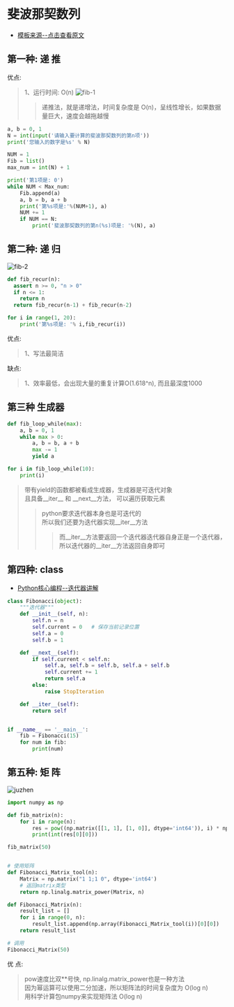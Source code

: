 斐波那契数列  
=====
- [模板来源--点击查看原文](https://www.cnblogs.com/panlq/p/9307203.html)

## 第一种: 递 推  
优点:  
> 1、运行时间: O(n)
> ![fib-1](https://github.com/KissMyLady/Tools/blob/master/algorithem/image/fib-1.jpg)  
>> 递推法，就是递增法，时间复杂度是 O(n)，呈线性增长，如果数据量巨大，速度会越拖越慢    

```Python
a, b = 0, 1
N = int(input('请输入要计算的斐波那契数列的第n项'))
print('您输入的数字是%s' % N)

NUM = 1
Fib = list()
max_num = int(N) + 1

print('第1项是: 0')
while NUM < Max_num:
    Fib.append(a)
    a, b = b, a + b
    print('第%s项是:'%(NUM+1), a)
    NUM += 1
    if NUM == N:
        print('斐波那契数列的第n(%s)项是: '%(N), a)
```



## 第二种: 递 归  
![fib-2](https://github.com/KissMyLady/Tools/blob/master/algorithem/image/fib-2.jpg)  
```Python  
def fib_recur(n):
  assert n >= 0, "n > 0"
  if n <= 1:
    return n
  return fib_recur(n-1) + fib_recur(n-2)

for i in range(1, 20):
    print('第%s项是: '% i,fib_recur(i))
```
优点:  
> 1、写法最简洁    

缺点:  
> 1、效率最低，会出现大量的重复计算O(1.618^n), 而且最深度1000   



## 第三种 生成器
```Python 
def fib_loop_while(max):
    a, b = 0, 1
    while max > 0:
        a, b = b, a + b
        max -= 1
        yield a

for i in fib_loop_while(10):
    print(i)  
```

> 带有yield的函数都被看成生成器，生成器是可迭代对象  
> 且具备__iter__ 和 __next__方法， 可以遍历获取元素  
>> python要求迭代器本身也是可迭代的  
>> 所以我们还要为迭代器实现__iter__方法    
>>> 而__iter__方法要返回一个迭代器迭代器自身正是一个迭代器，所以迭代器的__iter__方法返回自身即可  




## 第四种: class    
- [Python核心编程--迭代器讲解](#)  

```Python 
class Fibonacci(object):
    """迭代器"""
    def __init__(self, n):
        self.n = n 
        self.current = 0   # 保存当前记录位置
        self.a = 0 
        self.b = 1 

    def __next__(self):   
        if self.current < self.n: 
            self.a, self.b = self.b, self.a + self.b 
            self.current += 1 
            return self.a 
        else: 
            raise StopIteration 

    def __iter__(self):  
        return self  


if __name__ == '__main__':
    fib = Fibonacci(15)
    for num in fib:
        print(num)
```



## 第五种: 矩 阵  
![juzhen](https://github.com/KissMyLady/Tools/blob/master/algorithem/image/juzhen.jpg)  
```Python  
import numpy as np

def fib_matrix(n):
    for i in range(n):
        res = pow((np.matrix([[1, 1], [1, 0]], dtype='int64')), i) * np.matrix([[1], [0]])
        print(int(res[0][0]))

fib_matrix(50)


# 使用矩阵
def Fibonacci_Matrix_tool(n):
    Matrix = np.matrix("1 1;1 0", dtype='int64')
    # 返回matrix类型
    return np.linalg.matrix_power(Matrix, n)

def Fibonacci_Matrix(n):
    result_list = []
    for i in range(0, n):
        result_list.append(np.array(Fibonacci_Matrix_tool(i))[0][0])
    return result_list

# 调用
Fibonacci_Matrix(50)
```
优 点:  
> pow速度比双**号快, np.linalg.matrix_power也是一种方法  
> 因为幂运算可以使用二分加速，所以矩阵法的时间复杂度为 O(log n)  
> 用科学计算包numpy来实现矩阵法 O(log n)  



